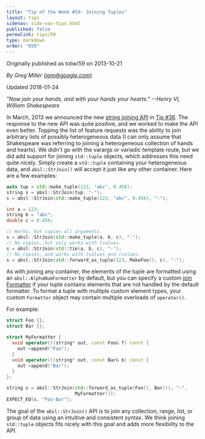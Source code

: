 ```yaml
---
title: "Tip of the Week #59: Joining Tuples"
layout: tips
sidenav: side-nav-tips.html
published: false
permalink: tips/59
type: markdown
order: "059"
---
```


Originally published as totw/59 on 2013-10-21

*By Greg Miller [(jgm@google.com)](mailto:jgm@google.com)*

Updated 2018-01-24

*"Now join your hands, and with your hands your hearts." --Henry VI, William
Shakespeare*

In March, 2013 we announced the new [string joining
API][str_join] in [Tip #36](tips/36). The response to the new API was quite
positive, and we worked to make the API even better. Topping the list of
feature requests was the ability to join arbitrary lists of possibly
heterogeneous data (I can only assume that Shakespeare was referring to
joining a heterogeneous collection of hands and hearts). We didn't go with
the varargs or variadic template route, but we did add support for joining
`std::tuple` objects, which addresses this need quite nicely. Simply create
a `std::tuple` containing your heterogeneous data, and `absl::StrJoin()`
will accept it just like any other container. Here are a few examples:

```cpp
auto tup = std::make_tuple(123, "abc", 0.456);
string s = absl::StrJoin(tup, "-");
s = absl::StrJoin(std::make_tuple(123, "abc", 0.456), "-");

int a = 123;
string b = "abc";
double c = 0.456;

// Works, but copies all arguments.
s = absl::StrJoin(std::make_tuple(a, b, c), "-");
// No copies, but only works with lvalues.
s = absl::StrJoin(std::tie(a, b, c), "-");
// No copies, and works with lvalues and rvalues.
s = absl::StrJoin(std::forward_as_tuple(123, MakeFoo(), c), "-");
```

As with joining any container, the elements of the tuple are formatted using an
`absl::AlphaNumFormatter` by default, but you can specify a custom
[join Formatter][join_formatter] if your tuple contains elements that are not
handled by the default formatter. To format a tuple with multiple custom
element types, your custom `Formatter` object may contain multiple overloads
of `operator()`.

For example:

```cpp
struct Foo {};
struct Bar {};

struct MyFormatter {
  void operator()(string* out, const Foo& f) const {
    out->append("Foo");
  }
  void operator()(string* out, const Bar& b) const {
    out->append("Bar");
  }
};

string s = absl::StrJoin(std::forward_as_tuple(Foo(), Bar()), "-",
                         MyFormatter());
EXPECT_EQ(s, "Foo-Bar");
```

The goal of the `absl::StrJoin()` API is to join any collection, range, list, or
group of data using an intuitive and consistent syntax. We think joining
`std::tuple` objects fits nicely with this goal and adds more flexibility to the
API.

[str_join]: https://github.com/abseil/abseil-cpp/blob/master/absl/strings/str_join.h
[join_formatter]: https://github.com/abseil/abseil-cpp/blob/master/absl/strings/str_join.h#L64